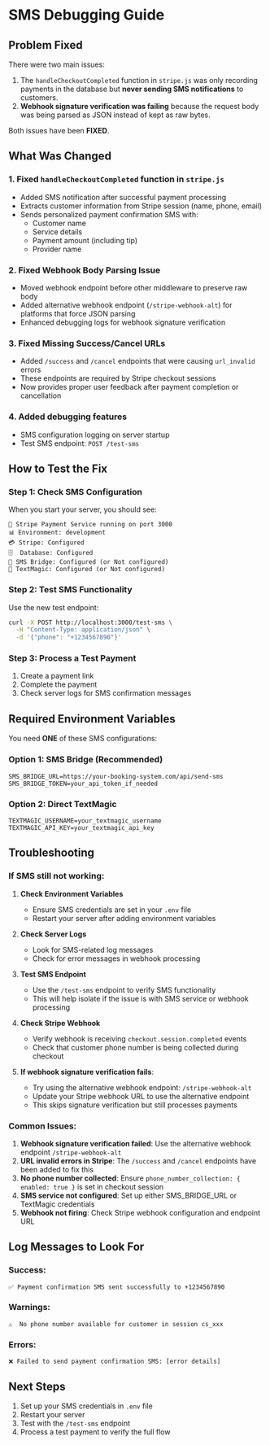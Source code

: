 # SMS Debugging Guide

## Problem Fixed
There were two main issues:
1. The `handleCheckoutCompleted` function in `stripe.js` was only recording payments in the database but **never sending SMS notifications** to customers.
2. **Webhook signature verification was failing** because the request body was being parsed as JSON instead of kept as raw bytes.

Both issues have been **FIXED**.

## What Was Changed

### 1. Fixed `handleCheckoutCompleted` function in `stripe.js`
- Added SMS notification after successful payment processing
- Extracts customer information from Stripe session (name, phone, email)
- Sends personalized payment confirmation SMS with:
  - Customer name
  - Service details
  - Payment amount (including tip)
  - Provider name

### 2. Fixed Webhook Body Parsing Issue
- Moved webhook endpoint before other middleware to preserve raw body
- Added alternative webhook endpoint (`/stripe-webhook-alt`) for platforms that force JSON parsing
- Enhanced debugging logs for webhook signature verification

### 3. Fixed Missing Success/Cancel URLs
- Added `/success` and `/cancel` endpoints that were causing `url_invalid` errors
- These endpoints are required by Stripe checkout sessions
- Now provides proper user feedback after payment completion or cancellation

### 4. Added debugging features
- SMS configuration logging on server startup
- Test SMS endpoint: `POST /test-sms`

## How to Test the Fix

### Step 1: Check SMS Configuration
When you start your server, you should see:
```
🚀 Stripe Payment Service running on port 3000
📊 Environment: development
💳 Stripe: Configured
🗄️  Database: Configured
📱 SMS Bridge: Configured (or Not configured)
📱 TextMagic: Configured (or Not configured)
```

### Step 2: Test SMS Functionality
Use the new test endpoint:
```bash
curl -X POST http://localhost:3000/test-sms \
  -H "Content-Type: application/json" \
  -d '{"phone": "+1234567890"}'
```

### Step 3: Process a Test Payment
1. Create a payment link
2. Complete the payment
3. Check server logs for SMS confirmation messages

## Required Environment Variables

You need **ONE** of these SMS configurations:

### Option 1: SMS Bridge (Recommended)
```env
SMS_BRIDGE_URL=https://your-booking-system.com/api/send-sms
SMS_BRIDGE_TOKEN=your_api_token_if_needed
```

### Option 2: Direct TextMagic
```env
TEXTMAGIC_USERNAME=your_textmagic_username
TEXTMAGIC_API_KEY=your_textmagic_api_key
```

## Troubleshooting

### If SMS still not working:

1. **Check Environment Variables**
   - Ensure SMS credentials are set in your `.env` file
   - Restart your server after adding environment variables

2. **Check Server Logs**
   - Look for SMS-related log messages
   - Check for error messages in webhook processing

3. **Test SMS Endpoint**
   - Use the `/test-sms` endpoint to verify SMS functionality
   - This will help isolate if the issue is with SMS service or webhook processing

4. **Check Stripe Webhook**
   - Verify webhook is receiving `checkout.session.completed` events
   - Check that customer phone number is being collected during checkout

5. **If webhook signature verification fails**:
   - Try using the alternative webhook endpoint: `/stripe-webhook-alt`
   - Update your Stripe webhook URL to use the alternative endpoint
   - This skips signature verification but still processes payments

### Common Issues:

1. **Webhook signature verification failed**: Use the alternative webhook endpoint `/stripe-webhook-alt`
2. **URL invalid errors in Stripe**: The `/success` and `/cancel` endpoints have been added to fix this
3. **No phone number collected**: Ensure `phone_number_collection: { enabled: true }` is set in checkout session
4. **SMS service not configured**: Set up either SMS_BRIDGE_URL or TextMagic credentials
5. **Webhook not firing**: Check Stripe webhook configuration and endpoint URL

## Log Messages to Look For

### Success:
```
✅ Payment confirmation SMS sent successfully to +1234567890
```

### Warnings:
```
⚠️  No phone number available for customer in session cs_xxx
```

### Errors:
```
❌ Failed to send payment confirmation SMS: [error details]
```

## Next Steps

1. Set up your SMS credentials in `.env` file
2. Restart your server
3. Test with the `/test-sms` endpoint
4. Process a test payment to verify the full flow
